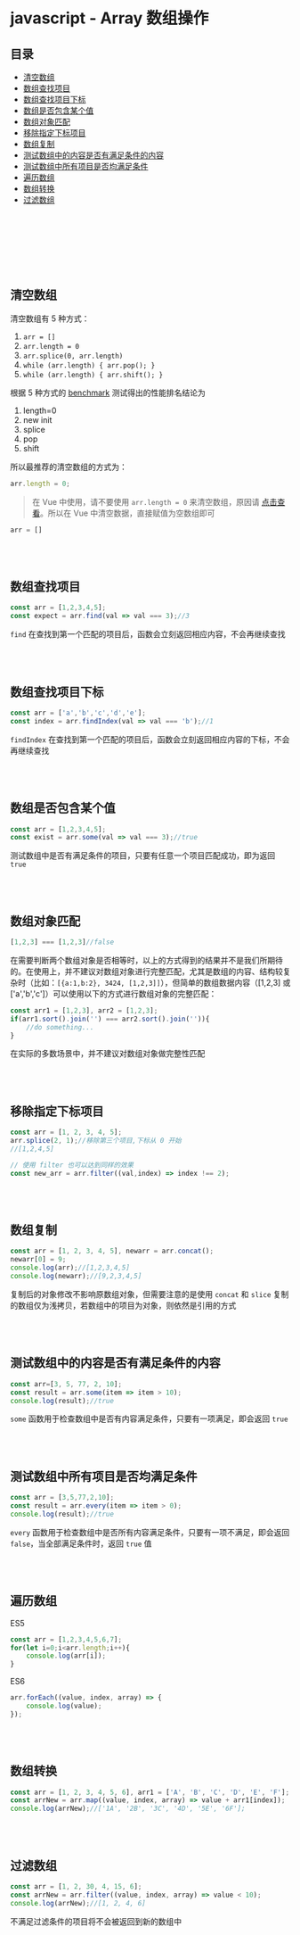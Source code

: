 # javascript - Array 数组操作

## 目录
- [清空数组](#清空数组)
- [数组查找项目](#数组查找项目)
- [数组查找项目下标](#数组查找项目下标)
- [数组是否包含某个值](#数组是否包含某个值)
- [数组对象匹配](#数组对象匹配)
- [移除指定下标项目](#移除指定下标项目)
- [数组复制](#数组复制)
- [测试数组中的内容是否有满足条件的内容](#测试数组中的内容是否有满足条件的内容)
- [测试数组中所有项目是否均满足条件](#测试数组中所有项目是否均满足条件)
- [遍历数组](#遍历数组)
- [数组转换](#数组转换)
- [过滤数组](#过滤数组)


<br><br><br><br><br><br>

## 清空数组

清空数组有 5 种方式：

1. `arr = []`
2. `arr.length = 0`
3. `arr.splice(0, arr.length)`
4. `while (arr.length) { arr.pop(); }`
5. `while (arr.length) { arr.shift(); }`

根据 5 种方式的 [benchmark](http://jsben.ch/hyj65) 测试得出的性能排名结论为

1. length=0
2. new init
3. splice
4. pop
5. shift

所以最推荐的清空数组的方式为：

```js
arr.length = 0;
```

> 在 Vue 中使用，请不要使用 `arr.length = 0` 来清空数组，原因请 [点击查看](https://github.com/TerryZ/frontend-develops-skill-summary/blob/master/vue-base.md#Array-%E6%93%8D%E4%BD%9C%E6%B3%A8%E6%84%8F%E4%BA%8B%E9%A1%B9)。所以在 Vue 中清空数据，直接赋值为空数组即可

```js
arr = []
```

<br><br>

## 数组查找项目

```js
const arr = [1,2,3,4,5];
const expect = arr.find(val => val === 3);//3
```

`find` 在查找到第一个匹配的项目后，函数会立刻返回相应内容，不会再继续查找

<br><br>

## 数组查找项目下标

```js
const arr = ['a','b','c','d','e'];
const index = arr.findIndex(val => val === 'b');//1
```

`findIndex` 在查找到第一个匹配的项目后，函数会立刻返回相应内容的下标，不会再继续查找

<br><br>

## 数组是否包含某个值

```js
const arr = [1,2,3,4,5];
const exist = arr.some(val => val === 3);//true
```

测试数组中是否有满足条件的项目，只要有任意一个项目匹配成功，即为返回 `true`

<br><br>

## 数组对象匹配

```js
[1,2,3] === [1,2,3]//false
```

在需要判断两个数组对象是否相等时，以上的方式得到的结果并不是我们所期待的。在使用上，并不建议对数组对象进行完整匹配，尤其是数组的内容、结构较复杂时（比如：`[{a:1,b:2}, 3424, [1,2,3]]`），但简单的数组数据内容（[1,2,3] 或 ['a','b','c']）可以使用以下的方式进行数组对象的完整匹配：

```js
const arr1 = [1,2,3], arr2 = [1,2,3];
if(arr1.sort().join('') === arr2.sort().join('')){
    //do something...
}
```

在实际的多数场景中，并不建议对数组对象做完整性匹配

<br><br>

## 移除指定下标项目

```js
const arr = [1, 2, 3, 4, 5];
arr.splice(2, 1);//移除第三个项目,下标从 0 开始
//[1,2,4,5]

// 使用 filter 也可以达到同样的效果
const new_arr = arr.filter((val,index) => index !== 2);
```

<br><br>

## 数组复制
```js
const arr = [1, 2, 3, 4, 5], newarr = arr.concat();
newarr[0] = 9;
console.log(arr);//[1,2,3,4,5]
console.log(newarr);//[9,2,3,4,5]
```
复制后的对象修改不影响原数组对象，但需要注意的是使用 `concat` 和 `slice` 复制的数组仅为浅拷贝，若数组中的项目为对象，则依然是引用的方式

<br><br>

## 测试数组中的内容是否有满足条件的内容
```js
const arr=[3, 5, 77, 2, 10];
const result = arr.some(item => item > 10);
console.log(result);//true
```
`some` 函数用于检查数组中是否有内容满足条件，只要有一项满足，即会返回 `true`

<br><br>

## 测试数组中所有项目是否均满足条件

```js
const arr = [3,5,77,2,10];
const result = arr.every(item => item > 0);
console.log(result);//true
```
`every` 函数用于检查数组中是否所有内容满足条件，只要有一项不满足，即会返回 `false`，当全部满足条件时，返回 `true` 值

<br><br>

## 遍历数组

ES5
```js
const arr = [1,2,3,4,5,6,7];
for(let i=0;i<arr.length;i++){
    console.log(arr[i]);
}
```
ES6
```js
arr.forEach((value, index, array) => {
    console.log(value);
});
```

<br><br>

## 数组转换

```js
const arr = [1, 2, 3, 4, 5, 6], arr1 = ['A', 'B', 'C', 'D', 'E', 'F'];
const arrNew = arr.map((value, index, array) => value + arr1[index]);
console.log(arrNew);//['1A', '2B', '3C', '4D', '5E', '6F'];
```

<br><br>

## 过滤数组

```js
const arr = [1, 2, 30, 4, 15, 6];
const arrNew = arr.filter((value, index, array) => value < 10);
console.log(arrNew);//[1, 2, 4, 6]
```

不满足过滤条件的项目将不会被返回到新的数组中
